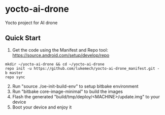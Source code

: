 # yocto-ai-drone
Yocto project for AI drone

## Quick Start

1. Get the code using the Manifest and Repo tool:  
     <https://source.android.com/setup/develop/repo>  

```
mkdir ~/yocto-ai-drone && cd ~/yocto-ai-drone
repo init -u https://github.com/lukemech/yocto-ai-drone_manifest.git -b master
repo sync
```

2. Run "source ./oe-init-build-env" to setup bitbake environment
3. Run "bitbake core-image-minimal" to build the images
4. Flash the generated "build/tmp/deploy/\<MACHINE\>/update.img" to your device
5. Boot your device and enjoy it
